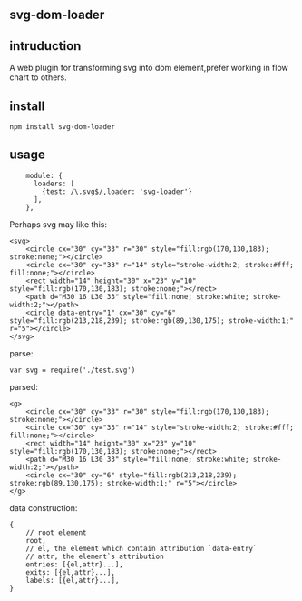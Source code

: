 ## svg-dom-loader

## intruduction

A web plugin for transforming svg into dom element,prefer working in flow chart to others.

## install

```
npm install svg-dom-loader
```

## usage
```
    module: {
      loaders: [
        {test: /\.svg$/,loader: 'svg-loader'}
      ],
    },
```

Perhaps svg may like this: 

```
<svg>
    <circle cx="30" cy="33" r="30" style="fill:rgb(170,130,183); stroke:none;"></circle>
    <circle cx="30" cy="33" r="14" style="stroke-width:2; stroke:#fff; fill:none;"></circle>
    <rect width="14" height="30" x="23" y="10" style="fill:rgb(170,130,183); stroke:none;"></rect>
    <path d="M30 16 L30 33" style="fill:none; stroke:white; stroke-width:2;"></path>
    <circle data-entry="1" cx="30" cy="6" style="fill:rgb(213,218,239); stroke:rgb(89,130,175); stroke-width:1;" r="5"></circle>
</svg>
```

parse:
```
var svg = require('./test.svg')
```

parsed:

```
<g>
    <circle cx="30" cy="33" r="30" style="fill:rgb(170,130,183); stroke:none;"></circle>
    <circle cx="30" cy="33" r="14" style="stroke-width:2; stroke:#fff; fill:none;"></circle>
    <rect width="14" height="30" x="23" y="10" style="fill:rgb(170,130,183); stroke:none;"></rect>
    <path d="M30 16 L30 33" style="fill:none; stroke:white; stroke-width:2;"></path>
    <circle cx="30" cy="6" style="fill:rgb(213,218,239); stroke:rgb(89,130,175); stroke-width:1;" r="5"></circle>
</g>
```

data construction:

```
{
	// root element 
	root,
	// el, the element which contain attribution `data-entry`
	// attr, the element`s attribution
	entries: [{el,attr}...],
	exits: [{el,attr}...],
	labels: [{el,attr}...],
}
```

